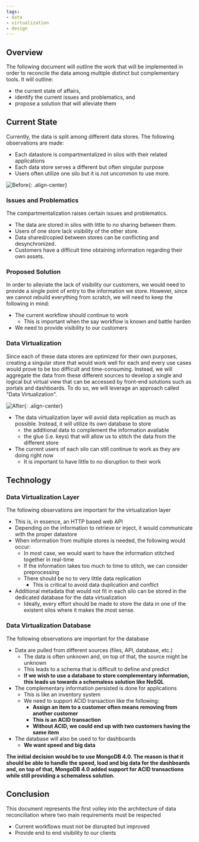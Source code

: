 ```yaml
---
tags:
- data
- virtualization
- design
---
```


## Overview

The following document will outline the work that will be implemented in order to reconcile the data among multiple distinct but complementary tools. It will outline:

- the current state of affairs, 
- identify the current issues and problematics, and 
- propose a solution that will alleviate them

## Current State

Currently, the data is split among different data stores. The following observations are made:

- Each datastore is compartmentalized in silos with their related applications 
- Each data store serves a different but often singular purpose
- Users often utilize one silo but it is not uncommon to use more.

![Before]({{site.url}}/resources/2019-05-17-Data-Virtualization/images/Before.PNG "Before"){: .align-center}

### Issues and Problematics

The compartmentalization raises certain issues and problematics.

- The data are stored in silos with little to no sharing between them.
- Users of one store lack visibility of the other store.
- Data shared/copied between stores can be conflicting and desynchronized.
- Customers have a difficult time obtaining information regarding their own assets.

### Proposed Solution

In order to alleviate the lack of visibility our customers, we would need to provide a single point of entry to the information we store. However, since we cannot rebuild everything from scratch, we will need to keep the following in mind:

- The current workflow should continue to work
  - This is important when the say workflow is known and battle harden
- We need to provide visibility to our customers

### Data Virtualization

Since each of these data stores are optimized for their own purposes, creating a singular store that would work well for each and every use cases would prove to be too difficult and time-consuming. Instead, we will aggregate the data from these different sources to develop a single and logical but virtual view that can be accessed by front-end solutions such as portals and dashboards. To do so, we will leverage an approach called "Data Virtualization". 

![After]({{site.url}}/resources/2019-05-17-Data-Virtualization/images/After.PNG "After"){: .align-center}

- The data virtualization layer will avoid data replication as much as possible. Instead, it will utilize its own database to store
  - the additional data to complement the information available
  - the glue (i.e. keys) that will allow us to stitch the data from the different store
- The current users of each silo can still continue to work as they are doing right now
  - It is important to have little to no disruption to their work

## Technology

### Data Virtualization Layer

The following observations are important for the virtualization layer

- This is, in essence, an HTTP based web API
- Depending on the information to retrieve or inject, it would communicate with the proper datastore
- When information from multiple stores is needed, the following would occur:
  - In most case, we would want to have the information stitched together in real-time
  - If the information takes too much to time to stitch, we can consider preprocessing
  - There should be no to very little data replication
    - This is critical to avoid data duplication and conflict
- Additional metadata that would not fit in each silo can be stored in the dedicated database for the data virtualization
  - Ideally, every effort should be made to store the data in one of the existent silos where it makes the most sense.

### Data Virtualization Database

The following observations are important for the database

- Data are pulled from different sources (files, API, database, etc.) 
  - The data is often unknown and, on top of that, the source might be unknown
  - This leads to a schema that is difficult to define and predict
  - **If we wish to use a database to store complementary information, this leads us towards a schemaless solution like NoSQL**
- The complementary information persisted is done for applications
  - This is like an inventory system
  - We need to support ACID transaction like the following:
    - **Assign an item to a customer often means removing from another customer**
    - **This is an ACID transaction**
    - **Without ACID, we could end up with two customers having the same item**
- The database will also be used to for dashboards
  - **We want speed and big data**

**The initial decision would be to use MongoDB 4.0. The reason is that it should be able to handle the speed, load and big data for the dashboards and, on top of that, MongoDB 4.0 added support for ACID transactions while still providing a schemaless solution.**

## Conclusion

This document represents the first volley into the architecture of data reconciliation where two main requirements must be respected

- Current workflows must not be disrupted but improved
- Provide end to end visibility to our clients